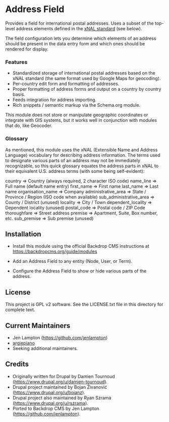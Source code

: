 Address Field
=============

Provides a field for international postal addresses. Uses a subset of the top-level address elements defined in the [xNAL standard](http://xml.coverpages.org/xnal.html) (see below).

The field configuration lets you determine which elements of an address should be present in the data entry form and which ones should be rendered for display.

### Features

* Standardized storage of international postal addresses based on the xNAL
  standard (the same format used by Google Maps for geocoding).
* Per-country edit form and formatting of addresses.
* Proper formatting of address forms and output on a country by country basis.
* Feeds integration for address importing.
* Rich snippets / semantic markup via the Schema.org module.

This module does not store or manipulate geographic coordinates or integrate with GIS systems, but it works well in conjunction with modules that do, like Geocoder.

### Glossary

As mentioned, this module uses the xNAL (Extensible Name and Address Language) vocabulary for describing address information. The terms used to designate various parts of an address may not be immediately recognizable, so this quick glossary equates the address parts in xNAL to their equivalent U.S. address terms (with some being self-evident):

  country => Country (always required, 2 character ISO code)
  name_line => Full name (default name entry)
  first_name => First name
  last_name => Last name
  organisation_name => Company
  administrative_area => State / Province / Region (ISO code when available)
  sub_administrative_area => County / District (unused)
  locality => City / Town
  dependent_locality => Dependent locality (unused)
  postal_code => Postal code / ZIP Code
  thoroughfare => Street address
  premise => Apartment, Suite, Box number, etc.
  sub_premise => Sub premise (unused)


Installation
------------

- Install this module using the official Backdrop CMS instructions at
  https://backdropcms.org/guide/modules

- Add an Address Field to any entity (Node, User, or Term).

- Configure the Address Field to show or hide various parts of the address.


License
-------

This project is GPL v2 software. See the LICENSE.txt file in this directory for
complete text.


Current Maintainers
-------------------

- Jen Lampton (https://github.com/jenlampton)
- [argiepiano](https://github.com/argiepiano)
- Seeking additional maintainers.


Credits
-------

- Originally written for Drupal by Damien Tournoud (https://www.drupal.org/u/damien-tournoud).
- Drupal project maintained by Bojan Živanović (https://www.drupal.org/u/bojanz).
- Drupal project also maintained by Ryan Szrama (https://www.drupal.org/u/rszrama).
- Ported to Backdrop CMS by Jen Lampton (https://github.com/jenlampton).
